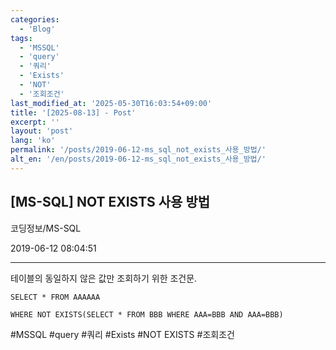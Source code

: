 ```yaml
---
categories:
  - 'Blog'
tags:
  - 'MSSQL'
  - 'query'
  - '쿼리'
  - 'Exists'
  - 'NOT'
  - '조회조건'
last_modified_at: '2025-05-30T16:03:54+09:00'
title: '[2025-08-13] - Post'
excerpt: ''
layout: 'post'
lang: 'ko'
permalink: '/posts/2019-06-12-ms_sql_not_exists_사용_방법/'
alt_en: '/en/posts/2019-06-12-ms_sql_not_exists_사용_방법/'
---
```


## [MS-SQL] NOT EXISTS 사용 방법

코딩정보/MS-SQL

2019-06-12 08:04:51

* * *

테이블의 동일하지 않은 값만 조회하기 위한 조건문.

    
    
    SELECT * FROM AAAAAA
    
    WHERE NOT EXISTS(SELECT * FROM BBB WHERE AAA=BBB AND AAA=BBB)

  

#MSSQL #query #쿼리 #Exists #NOT EXISTS #조회조건

